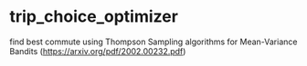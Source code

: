 # trip_choice_optimizer
find best commute using Thompson Sampling algorithms for Mean-Variance Bandits (https://arxiv.org/pdf/2002.00232.pdf)
